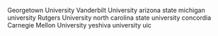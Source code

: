 Georgetown University
Vanderbilt University
arizona state
michigan university
Rutgers University
north carolina state university
concordia
Carnegie Mellon University
yeshiva university
uic